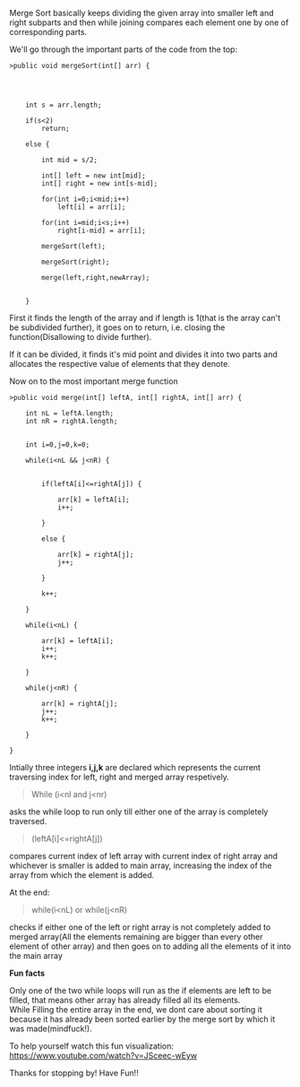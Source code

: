 Merge Sort basically keeps dividing the given array into smaller left and right subparts and then while joining compares each element one by one of corresponding parts.

We'll go through the important parts of the code from the top:

	>public void mergeSort(int[] arr) {
		
		
		
		
		int s = arr.length;
		
		if(s<2)
			return;
		
		else {
			
			int mid = s/2;
			
			int[] left = new int[mid];
			int[] right = new int[s-mid];
			
			for(int i=0;i<mid;i++)
				left[i] = arr[i];
			
			for(int i=mid;i<s;i++)
				right[i-mid] = arr[i];
			
			mergeSort(left);
			
			mergeSort(right);
			
			merge(left,right,newArray);
			
			
		}

First it finds the length of the array and if length is 1(that is the array can't be subdivided further), it goes on to return, i.e. closing the function(Disallowing to divide further).

If it can be divided, it finds it's mid point and divides it into two parts and allocates the respective value of elements that they denote.

Now on to the most important merge function

	>public void merge(int[] leftA, int[] rightA, int[] arr) {
		
		int nL = leftA.length;
		int nR = rightA.length;
		
		
		int i=0,j=0,k=0;
		
		while(i<nL && j<nR) {
			
			
			if(leftA[i]<=rightA[j]) {
			
				arr[k] = leftA[i];
				i++;
			
			}
			
			else {
				
				arr[k] = rightA[j];
				j++;
			
			}
			
			k++;
			
		}
		
		while(i<nL) {
			
			arr[k] = leftA[i];
			i++;
			k++;
			
		}
		
		while(j<nR) {
			
			arr[k] = rightA[j];
			j++;
			k++;
			
		}
		
	}

Intially three integers **i,j,k** are declared which represents the current traversing index for left, right and merged array respetively.<br />

 >While (i<nl and j<nr)<br/>
 
asks the while loop to run only till either one of the array is completely traversed.<br />

 >(leftA[i]<=rightA[j]) <br/>
 
compares current index of left  array with current index of right array and whichever is smaller is added to main array, increasing the index of the array from which the element is added.<br />

At the end:
 >while(i<nL) or while(j<nR)<br/>
 
checks if either one of the left or right array is not completely added to merged array(All the elements remaining are bigger than every other element of other array) and then goes on to adding all the elements of it into the main array

**Fun facts**<br/>

Only one of the two while loops will run as the if elements are left to be filled, that means other array has already filled all its elements.<br />
While Filling  the entire array in the end, we dont care about sorting it because it has already been sorted earlier by the merge sort by which it was made(mindfuck!).


To help yourself watch this fun visualization: https://www.youtube.com/watch?v=JSceec-wEyw


Thanks for stopping by!
Have Fun!!

 
